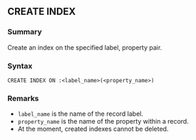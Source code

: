 ## CREATE INDEX

### Summary

Create an index on the specified label, property pair.

### Syntax

```opencypher
CREATE INDEX ON :<label_name>(<property_name>)
```

### Remarks

  * `label_name` is the name of the record label.
  * `property_name` is the name of the property within a record.
  * At the moment, created indexes cannot be deleted.
